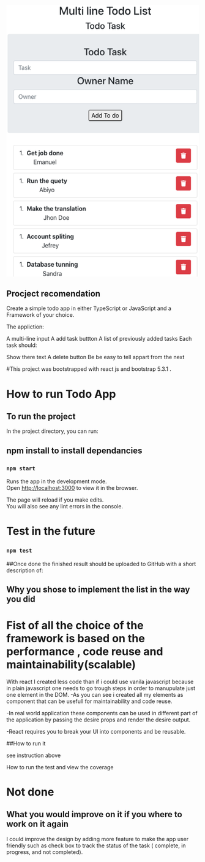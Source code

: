 ![alt text](https://github.com/emabistar/TodoApp/blob/main/React%20App%20(2).png?raw=true)

## Procject recomendation
Create a simple todo app in either TypeScript or JavaScript and a Framework of your choice.

The appliction:

  A multi-line input
  A add task buttton
  A list of previously added tasks
Each task should:

  Show there text
  A delete button
  Be be easy to tell appart from the next


#This project was bootstrapped with react js and bootstrap 5.3.1 .
# How to run Todo App

## To run the project

In the project directory, you can run:
##  npm install  to install dependancies
### `npm start`

Runs the app in the development mode.\
Open [http://localhost:3000](http://localhost:3000) to view it in the browser.

The page will reload if you make edits.\
You will also see any lint errors in the console.

# Test in the future
### `npm test`

##Once done the finished result should be uploaded to GitHub with a short description of:

 ## Why you shose to implement the list in the way you did
  # Fist of all the choice of the framework is based on the performance , code reuse and maintainability(scalable)
  
  With react I created less code than if i could use vanila javascript because in plain javascript one needs to go trough steps in order to manupulate just one element in the DOM.
  -As you can see i created all my elements as component that can be usefull for  maintainability and code reuse.
  
  -In real world application these components can be used in different part of the application by passing the desire props and render the desire output.
  
  -React requires you to break your UI into components and  be reusable.
  
  
  ##How to run it
  
  see instruction  above
  
  How to run the test and view the coverage
  
  # Not done
  ## What you would improve on it if you where to work on it again
  I could  improve the design by adding more feature to make the app user friendly such as  check box to  track the status of the  task ( complete, in progress, and not completed).



## 






